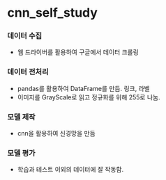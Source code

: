 # cnn_self_study
### 데이터 수집
- 웹 드라이버를 활용하여 구글에서 데이터 크롤링

### 데이터 전처리
- pandas를 활용하여 DataFrame를 만듬. 링크, 라벨
- 이미지를 GrayScale로 읽고 정규화를 위해 255로 나눔.

### 모델 제작
- cnn을 활용하여 신경망을 만듬

### 모델 평가
- 학습과 테스트 이외의 데이터에 잘 작동함.

